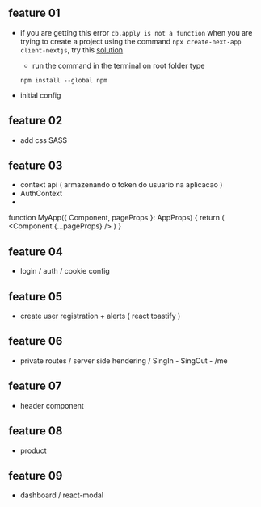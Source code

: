 ## feature 01
- if you are getting this error `cb.apply is not a function` when you are trying to create a project using the command `npx create-next-app client-nextjs`, try this [solution](https://stackoverflow.com/questions/67315860/npm-err-cb-apply-is-not-a-function-elementary-os)
    - run the command in the terminal on root folder type
    ```
    npm install --global npm
    ```

- initial config

## feature 02
- add css SASS

## feature 03 
- context api ( armazenando o token do usuario na aplicacao )
- AuthContext
- 
function MyApp({ Component, pageProps }: AppProps) {
  return (
    <AuthProvider>
      <Component {...pageProps} />
    </AuthProvider>
  )
}

## feature 04 
- login / auth / cookie config

## feature 05
- create user registration + alerts ( react toastify )

## feature 06
- private routes / server side hendering  / SingIn - SingOut - /me

## feature 07
- header component

## feature 08
- product

## feature 09
- dashboard / react-modal
